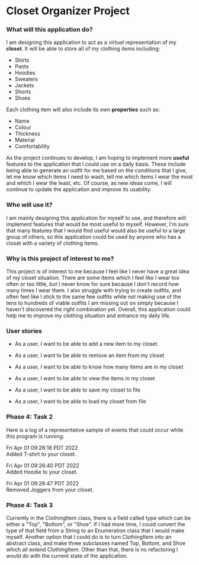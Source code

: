 # Closet Organizer Project

### What will this application do?

I am designing this application to act as a *virtual* representation of my **closet**. It will be able to store all of 
my clothing items including:
- Shirts
- Pants
- Hoodies
- Sweaters
- Jackets
- Shorts
- Shoes

Each clothing item will also include its own **properties** such as:
- Name
- Colour
- Thickness
- Material
- Comfortability

As the project continues to develop, I am hoping to implement more **useful** features to the application that I could 
use on a daily basis. These include being able to generate an outfit for me based on the conditions that I give, let me 
know which items I need to wash, tell me which items I wear the most and which I wear the least, etc. Of course, as new 
ideas come, I will continue to update the application and improve its usability.

### Who will use it?

I am mainly designing this application for myself to use, and therefore will implement features that would be most 
useful to myself. However, I'm sure that many features that I would find useful would also be useful to a large group 
of others, so this application could be used by anyone who has a closet with a variety of clothing items.

### Why is this project of interest to me?

This project is of interest to me because I feel like I never have a great idea of my closet situation. There are some 
items which I feel like I wear too often or too little, but I never know for sure because I don't record how many times 
I wear them. I also struggle with trying to create outfits, and often feel like I stick to the same few outfits while 
not making use of the tens to hundreds of viable outfits I am missing out on simply because I haven't discovered the 
right combination yet. Overall, this application could help me to improve my clothing situation and enhance my daily 
life.

### User stories

- As a user, I want to be able to add a new item to my closet
- As a user, I want to be able to remove an item from my closet
- As a user, I want to be able to know how many items are in my closet
- As a user, I want to be able to view the items in my closet

- As a user, I want to be able to save my closet to file
- As a user, I want to be able to load my closet from file

### Phase 4: Task 2

Here is a log of a representative sample of events that could occur while this program is running:

Fri Apr 01 09:26:18 PDT 2022  
Added T-shirt to your closet.

Fri Apr 01 09:26:40 PDT 2022  
Added Hoodie to your closet.

Fri Apr 01 09:26:47 PDT 2022  
Removed Joggers from your closet.

### Phase 4: Task 3

Currently in the ClothingItem class, there is a field called type which can be either a "Top", "Bottom", or "Shoe". If 
I had more time, I could convert the type of that field from a String to an Enumeration class that I would make myself. 
Another option that I could do is to turn ClothingItem into an abstract class, and make three subclasses named Top, 
Bottom, and Shoe which all extend ClothingItem. Other than that, there is no refactoring I would do with the current 
state of the application.
